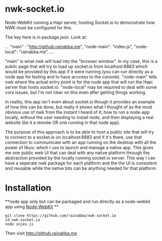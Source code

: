 # nwk-socket.io

Node-WebKit running a Hapi server, hosting Socket.io to demonstrate how NWK must be configured for this.

The key here is in package.json. Look at:

...
  "main" : "http://github.rainabba.me",
  "node-main": "index.js",
  "node-local": "rainabba.me",
...

"main" is what nwk will load into the "browser window". In my case, this is a public page that will try to load up socket.io from localhost:8883 which would be provided by this app if it were running (you can run directly as a node app for testing and to have acccess to the console). "node-main" tells nwk where the actual entry point is for the node app that will run the Hapi server that hosts socket.io. "node-local" may be required to deal with some cors issues, but I'm not clear on this even after getting things working.

In reality, this app isn't even about socket.io though it provides an example of how this can be done, but really it shows what I thought of as the most obvious use of nwk from the instant I heard of it; how to run a node-app locally, without the user needing to install node, and then displaying a real website (be it a remote OR one running in that node app).

The purpose of this approach is to be able to host a public site that will try to connect to a socket.io on localhost:8883 and if it's there, use that connection to communicate with an app running on the desktop with all the power of libuv; which I use to launch and manage a native app. This gives me one public web UI that can deal with any native platform through the abstraction provided by the locally running socket.io server. This way I can have a seperate nwk package for each platform and the the UI is consistent and reusable while the native bits can be anything needed for that platform.

# Installation
**node app only but can be packaged and run directly as a node-webkit app using [Node-WebKit](https://github.com/rogerwang/node-webkit) **

```
git clone https://github.com/rainabba/nwk-socket.io
cd nwk-socket.io
node injex.js
```

Then visit http://github.rainabba.me
